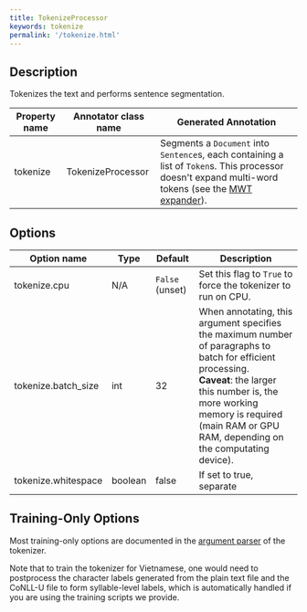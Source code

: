 ```yaml
---
title: TokenizeProcessor
keywords: tokenize
permalink: '/tokenize.html'
---
```


## Description

Tokenizes the text and performs sentence segmentation. 

| Property name | Annotator class name | Generated Annotation |
| --- | --- | --- |
| tokenize | TokenizeProcessor | Segments a `Document` into `Sentence`s, each containing a list of `Token`s. This processor doesn't expand multi-word tokens (see the [MWT expander](/mwt_expander.html)). | 

## Options

| Option name | Type | Default | Description |
| --- | --- | --- | --- |
| tokenize.cpu | N/A | `False` (unset) | Set this flag to `True` to force the tokenizer to run on CPU. |
| tokenize.batch_size | int | 32 | When annotating, this argument specifies the maximum number of paragraphs to batch for efficient processing. <br>**Caveat**: the larger this number is, the more working memory is required (main RAM or GPU RAM, depending on the computating device). |
| tokenize.whitespace | boolean | false | If set to true, separate |

## Training-Only Options

Most training-only options are documented in the [argument parser](https://github.com/stanfordnlp/stanfordnlp/blob/master/stanfordnlp/models/tokenizer.py#L12) of the tokenizer.

Note that to train the tokenizer for Vietnamese, one would need to postprocess the character labels generated from the plain text file and the CoNLL-U file to form syllable-level labels, which is automatically handled if you are using the training scripts we provide.
